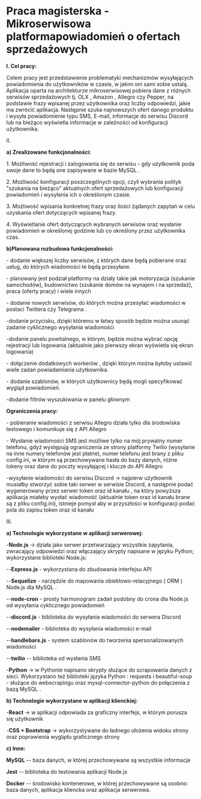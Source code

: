 # Praca magisterska - Mikroserwisowa platformapowiadomień o ofertach sprzedażowych

**I. Cel pracy:**

Celem pracy jest przedstawienie problematyki mechanizmów wysyłających
powiadomienia do użytkowników w czasie, w jakim oni sami sobie ustalą.
Aplikacja oparta na architekturze mikroserwisowej pobiera dane z różnych
serwisów sprzedażowych tj. OLX , Amazon , Allegro czy Pepper, na
podstawie frazy wpisanej przez użytkownika oraz liczby odpowiedzi, jakie
ma zwrócić aplikacja. Następnie szuka najnowszych ofert danego produktu
i wysyła powiadomienie typu SMS, E-mail, informacje do serwisu Discord
lub na bieżąco wyświetla informacje w zależności od konfiguracji
użytkownika.

II\.

**a) Zrealizowane funkcjonalności:**

1\. Możliwość rejestracji i zalogowania się do serwisu - gdy użytkownik
poda swoje dane to będą one zapisywane w bazie MySQL .

2\. Możliwość konfiguracji poszczególnych opcji, czyli wybrania polityk
"szukania na bieżąco" aktualnych ofert sprzedażowych lub konfiguracji
powiadomień i wysyłania ich o określonym czasie.

3\. Możliwość wpisania konkretnej frazy oraz ilości żądanych zapytań w
celu uzyskania ofert dotyczących wpisanej frazy.

4\. Wyświetlanie ofert dotyczących wybranych serwisów oraz wysłanie
powiadomień w określonej godzinie lub co określony przez użytkownika
czas.

**b)Planowana rozbudowa funkcjonalności:**

\- dodanie większej liczby serwisów, z których dane będą pobierane oraz
usług, do których wiadomości te będą przesyłane.

\- planowany jest podział platformy na działy takie jak motoryzacja
(szukanie samochodów), budownictwo (szukanie domów na wynajem i na
sprzedaż), praca (oferty pracy) i wiele innych

\- dodanie nowych serwisów, do których można przesyłać wiadomości w
postaci Twittera czy Telegrama .

-dodanie przycisku, dzięki któremu w łatwy sposób będzie można usunąć
zadanie cyklicznego wysyłania wiadomości

-dodanie panelu powitalnego, w którym, będzie można wybrać opcję
rejestracji lub logowania (aktualnie jako pierwszy ekran wyświetla się
ekran logowania)

\- dołączenie dodatkowych workerów , dzięki którym można byłoby ustawić
wiele zadań powiadamiania użytkownika.

\- dodanie szablonów, w których użytkownicy będą mogli specyfikować
wygląd powiadomień.

-dodanie filtrów wyszukiwania w panelu głównym

**Ograniczenia pracy:**

\- pobieranie wiadomości z serwisu Allegro działa tylko dla środowiska
testowego i komunikuje się z API Allegro

\- Wysłanie wiadomości SMS jest możliwe tylko na mój prywatny numer
telefonu, gdyż występują ograniczenia ze strony platformy Twilio
(wysyłanie na inne numery telefonów jest płatne), numer telefonu jest
brany z pliku config.ini, w którym są przechowywane hasła do bazy
danych, różne tokeny oraz dane do poczty wysyłającej i klucze do API
Allegro

-wysyłanie wiadomości do serwisu Discord -\> najpierw użytkownik
musiałby stworzyć sobie taki serwer w serwisie Discord, a następnie
podać wygenerowany przez serwer token oraz id kanału , na który powyższa
aplikacja miałaby wysłać wiadomość (aktualnie token oraz id kanału brane
są z pliku config.ini), istnieje pomysł aby w przyszłości w konfiguracji
podać pola do zapisu token oraz id kanału

III\.

**a) Technologie wykorzystane w aplikacji serwerowej:**

\-**Node.js** -\> działa jako serwer przetwarzający wszystkie zapytania,
zwracający odpowiedzi oraz włączający skrypty napisane w języku Python;
wykorzystane biblioteki Node.js:

\--**Express.js** - wykorzystana do zbudowania interfejsu API

\--**Sequelize** - narzędzie do mapowania obiektowo-relacyjnego ( ORM )
Node.js dla MySQL .

\--**node-cron** - prosty harmonogram zadań podobny do crona dla Node.js
od wysyłania cyklicznego powiadomień

\--**discord.js** - biblioteka do wysyłania wiadomości do serwera
Discord

\--**nodemailer** - biblioteka do wysyłania wiadomości e-mail

\--**handlebars.js** - system szablonów do tworzenia spersonalizowanych
wiadomości

\--**twilio** -- biblioteka od wysłania SMS

\-**Python** -\> w Pythonie napisano skrypty służące do scrapowania
danych z sieci. Wykorzystano też biblioteki języka Python : requests i
beautiful-soup - służące do webscrapingu oraz mysql-connector-python do
połączenia z bazą MySQL .

**b) Technologie wykorzystane w aplikacji klienckiej:**

\-**React** -\> w aplikacji odpowiada za graficzny interfejs, w którym
porusza się użytkownik

\-**CSS + Bootstrap** -\> wykorzystywane do ładnego ułożenia widoku
strony oraz poprawienia wyglądu graficznego strony

**c) Inne:**

**MySQL** -- baza danych, w której przechowywane są wszystkie informacje

**Jest** -- biblioteka do testowania aplikacji Node.js

**Docker** -- środowisko kontenerowe, w której przechowywane są osobno:
baza danych, aplikacja kliencka oraz aplikacja serwerowa.
